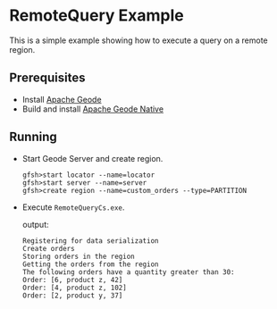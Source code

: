 # RemoteQuery Example
This is a simple example showing how to execute a query on a remote region.

## Prerequisites
* Install [Apache Geode](https://geode.apache.org)
* Build and install [Apache Geode Native](https://github.com/apache/geode-native)

## Running
* Start Geode Server and create region.
  ```
  gfsh>start locator --name=locator
  gfsh>start server --name=server
  gfsh>create region --name=custom_orders --type=PARTITION
  ```
* Execute `RemoteQueryCs.exe`.
  
  output:
  ```
  Registering for data serialization
  Create orders
  Storing orders in the region
  Getting the orders from the region
  The following orders have a quantity greater than 30:
  Order: [6, product z, 42]
  Order: [4, product z, 102]
  Order: [2, product y, 37]
  ```
